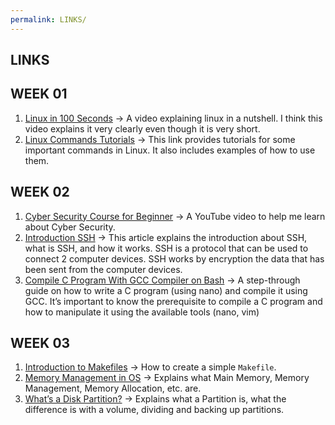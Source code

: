 ```yaml
---
permalink: LINKS/
---
```

## LINKS
## WEEK 01
1. [Linux in 100 Seconds](https://www.youtube.com/watch?v=rrB13utjYV4) -> A video explaining linux in a nutshell. I think this video explains it very clearly even though it is very short.
2. [Linux Commands Tutorials](https://www.digitalocean.com/community/tutorials/linux-commands) -> This link provides tutorials for some important commands in Linux. It also includes examples of how to use them.

## WEEK 02
1. [Cyber Security Course for Beginner](https://www.youtube.com/watch?v=U_P23SqJaDc) -> A YouTube video to help me learn about Cyber Security.
2. [Introduction SSH](https://www.niagahoster.co.id/blog/apa-itu-ssh/) -> This article explains the introduction about SSH, what is SSH, and how it works. SSH is a protocol that can be used to connect 2 computer devices. SSH works by encryption the data that has been sent from the computer devices.
3. [Compile C Program With GCC Compiler on Bash](https://developerinsider.co/compile-c-program-with-gcc-compiler-on-bash-on-ubuntu-on-windows-10/) -> A step-through guide on how to write a C program (using nano) and compile it using GCC. It’s important to know the prerequisite to compile a C program and how to manipulate it using the available tools (nano, vim)

## WEEK 03
1. [Introduction to Makefiles](https://www.youtube.com/watch?v=_r7i5X0rXJk) -> How to create a simple `Makefile`.
2. [Memory Management in OS](https://www.geeksforgeeks.org/memory-management-in-operating-system/) -> Explains what Main Memory, Memory Management, Memory Allocation, etc. are.
3. [What’s a Disk Partition?](https://www.youtube.com/watch?v=udDkSdKLFGk&ab_channel=AskLeo!) -> Explains what a Partition is, what the difference is with a volume, dividing and backing up partitions.
